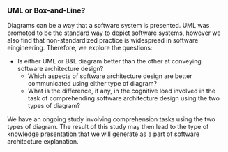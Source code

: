 ### UML or Box-and-Line?

Diagrams can be a way that a software system is presented. UML was promoted to be the standard way to depict software systems, however we also find that non-standardized practice is widespread in software eingineering. Therefore, we explore the questions:

- Is either UML or B&L diagram better than the other at conveying software architecture design?
    - Which aspects of software architecture design are better communicated using either type of diagram?
    - What is the difference, if any, in the cognitive load involved in the task of comprehending software architecture design using the two types of diagram?
 
We have an ongoing study involving comprehension tasks using the two types of diagram. The result of this study may then lead to the type of knowledge presentation that we will generate as a part of software architecture explanation.
